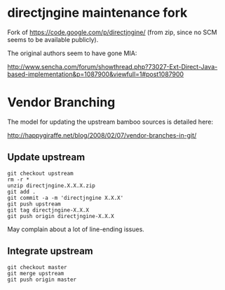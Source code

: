 # directjngine maintenance fork

Fork of https://code.google.com/p/directjngine/ (from zip, since no SCM seems to be available publicly).

The original authors seem to have gone MIA:

http://www.sencha.com/forum/showthread.php?73027-Ext-Direct-Java-based-implementation&p=1087900&viewfull=1#post1087900

# Vendor Branching

The model for updating the upstream bamboo sources is detailed here:

http://happygiraffe.net/blog/2008/02/07/vendor-branches-in-git/

## Update upstream

    git checkout upstream
    rm -r *
    unzip directjngine.X.X.X.zip
    git add .
    git commit -a -m 'directjngine X.X.X'
    git push upstream
    git tag directjngine-X.X.X
    git push origin directjngine-X.X.X

May complain about a lot of line-ending issues.

## Integrate upstream

    git checkout master
    git merge upstream
    git push origin master
